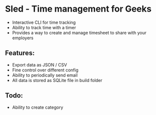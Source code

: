 # Sled - Time management for Geeks
- Interactive CLI for time tracking
- Ability to track time with a timer
- Provides a way to create and manage timesheet to share with your employers

## Features:
- Export data as JSON / CSV
- Fine control over different config
- Ability to periodically send email
- All data is stored as SQLite file in build folder

## Todo:
- Ability to create category